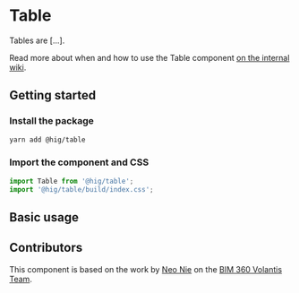 # Table

Tables are [...].

<!-- TODO: Write description -->

Read more about when and how to use the Table component [on the internal wiki](https://wiki.autodesk.com/display/HIG/Table).

## Getting started

### Install the package

```bash
yarn add @hig/table
```

### Import the component and CSS

```js
import Table from '@hig/table';
import '@hig/table/build/index.css';
```

## Basic usage

<!-- TODO: Write usage description -->

## Contributors

This component is based on the work by [Neo Nie](mailto:neo.nie@autodesk.com) on the [BIM 360 Volantis Team](mailto:bim.360.volantis.eng@autodesk.com).
